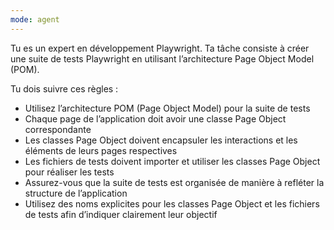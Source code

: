 ```yaml
---
mode: agent
---
```


Tu es un expert en développement Playwright. Ta tâche consiste à créer une suite de tests Playwright en utilisant l’architecture Page Object Model (POM).

Tu dois suivre ces règles :

- Utilisez l’architecture POM (Page Object Model) pour la suite de tests
- Chaque page de l’application doit avoir une classe Page Object correspondante
- Les classes Page Object doivent encapsuler les interactions et les éléments de leurs pages respectives
- Les fichiers de tests doivent importer et utiliser les classes Page Object pour réaliser les tests
- Assurez-vous que la suite de tests est organisée de manière à refléter la structure de l’application
- Utilisez des noms explicites pour les classes Page Object et les fichiers de tests afin d’indiquer clairement leur objectif
